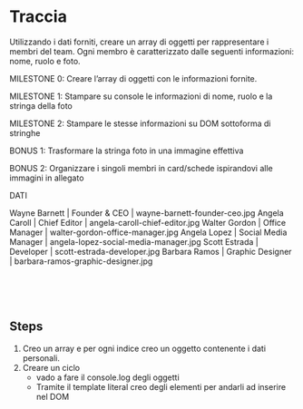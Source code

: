 # Traccia

Utilizzando i dati forniti, creare un array di oggetti per rappresentare i membri del team.
Ogni membro è caratterizzato dalle seguenti informazioni: nome, ruolo e foto.

MILESTONE 0:
Creare l’array di oggetti con le informazioni fornite.

MILESTONE 1:
Stampare su console le informazioni di nome, ruolo e la stringa della foto

MILESTONE 2:
Stampare le stesse informazioni su DOM sottoforma di stringhe

BONUS 1:
Trasformare la stringa foto in una immagine effettiva

BONUS 2:
Organizzare i singoli membri in card/schede ispirandovi alle immagini in allegato

DATI

Wayne Barnett | Founder & CEO | wayne-barnett-founder-ceo.jpg
Angela Caroll | Chief Editor | angela-caroll-chief-editor.jpg
Walter Gordon | Office Manager | walter-gordon-office-manager.jpg
Angela Lopez | Social Media Manager | angela-lopez-social-media-manager.jpg
Scott Estrada | Developer | scott-estrada-developer.jpg
Barbara Ramos | Graphic Designer | barbara-ramos-graphic-designer.jpg

<br>
<br>
<br>

## Steps

1. Creo un array e per ogni indice creo un oggetto contenente i dati personali.
1. Creare un ciclo
   - vado a fare il console.log degli oggetti
   - Tramite il template literal creo degli elementi per andarli ad inserire nel DOM
